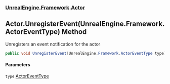 ### [UnrealEngine.Framework](./UnrealEngine-Framework.md 'UnrealEngine.Framework').[Actor](./Actor.md 'UnrealEngine.Framework.Actor')
## Actor.UnregisterEvent(UnrealEngine.Framework.ActorEventType) Method
Unregisters an event notification for the actor  
```csharp
public void UnregisterEvent(UnrealEngine.Framework.ActorEventType type);
```
#### Parameters
<a name='UnrealEngine-Framework-Actor-UnregisterEvent(UnrealEngine-Framework-ActorEventType)-type'></a>
`type` [ActorEventType](./ActorEventType.md 'UnrealEngine.Framework.ActorEventType')  
  
